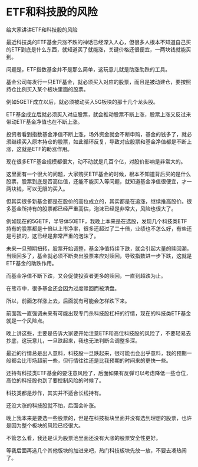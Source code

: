 # ETF和科技股的风险

给大家讲讲ETF和科技股的风险

最近科技类的ETF基金只涨不跌的神话已经深入人心，但很多人根本不知道自己买的ETF到底是什么东西，就知道买了就能涨，关键价格还很便宜，一两块钱就能买到。

问题是，ETF指数基金并不是那么简单，这玩意儿就是助涨助跌的工具。

基金公司每发行一只ETF基金，就必须买入对应的股票，而且是被动建仓，要按照持仓比例买入某个板块里面的股票。

例如5GETF成立以后，就必须被动买入5G板块的那十几个龙头股。

ETF基金成立后就必须买入对应股票，就会推动股票不断上涨，股票上涨又反过来带动ETF基金净值也在不断上涨。

投资者看到指数基金净值不断上涨，场外资金就会不断申购，基金的钱多了，就必须继续买入原本持仓的股票，如此循环反复，导致对应股票和基金净值都是不断上涨，这就是ETF的助涨作用。

现在很多ETF基金规模都很大，动不动就是几百个亿，对股价影响是非常大的。

这里面有一个很大的问题，大家购买ETF基金的时候，根本不知道背后买的是什么股票，股票到底是否高估值，还能不能买入等问题，就知道基金净值很便宜，才一两块钱，可以无限的买入。

但其实很多新基金都是在股价的高位成立的，其实都是在追涨，继续推高股价。很多基金所持有的股票都已经严重高估，泡沫已经是非常大，风险也很大了。

例如现在的5GETF，半导体50ETF，我晚上本来是在选股，发现几个科技类ETF持有的股票都是十倍以上市净率，很多还超过了二十倍，业绩也不怎么好，有些还是亏损的，这已经是非常严重的泡沫了。

未来一旦预期扭转，股票开始调整，基金净值持续下跌，就会引起大量的赎回潮，当赎回多了，基金就必须不断卖出股票来应对赎回，导致指数进一步下跌，这就是ETF基金的助跌作用。

而基金净值不断下跌，又会促使投资者更多的赎回，一直到超跌为止。

在熊市中，很多基金还会因为过度赎回而被清盘。

所以，前面怎样涨上去，后面就有可能会怎样跌下来。

前面我一直强调未来有可能出现专门杀科技股杠杆的行情，现在的科技类ETF基金就是一个风险点。

晚上讲这些，主要是告诉大家要开始注意ETF和高位科技股的风险了，不要轻易去抄底，这玩意儿，一旦跌起来，我也无法判断会调整多深。

最近的行情总是出人意料，科技股一旦跌起来，很可能也会出乎意料，我的预期一般都会比市场超前一些，但行情往往还是比我预期的时间来的更快一些。

还持有科技类ETF基金的要注意风险了，后面如果有反弹可以考虑降低一些仓位，高位的科技股也到了要控制风险的时候了。

科技类都是炒作，其实并不适合长线持有。

还没大涨的科技股就不怕，后面会补涨。

晚上我本来是要选一些股票的，但是在科技板块里面并没有选到理想的股票，也许是因为整个板块的风险已经很大。

不管怎么看，我还是认为股票池里面还没有大涨的股票安全性更好。

等我后面再选几个其他版块的加进来吧，热门科技板块先放一放，不要去凑热闹了。